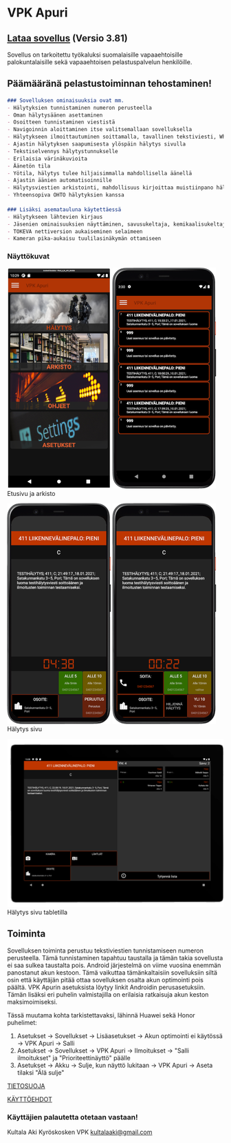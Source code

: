 # VPK Apuri

## [Lataa sovellus](https://github.com/Kultalaaki/VPKApuri/releases/download/v3.81/VPKApuriV381.apk) (Versio 3.81)

Sovellus on tarkoitettu työkaluksi suomalaisille vapaaehtoisille palokuntalaisille sekä vapaaehtoisen pelastuspalvelun henkilöille.

## Päämääränä pelastustoiminnan tehostaminen!

```markdown
### Sovelluksen ominaisuuksia ovat mm.
- Hälytyksien tunnistaminen numeron perusteella
- Oman hälytysäänen asettaminen
- Osoitteen tunnistaminen viestistä
- Navigoinnin aloittaminen itse valitsemallaan sovelluksella
- Hälytykseen ilmoittautuminen soittamalla, tavallinen tekstiviesti, Whatsapp viesti, Signal viesti tai Telegram viesti
- Ajastin hälytyksen saapumisesta ylöspäin hälytys sivulla
- Tekstiselvennys hälytystunnukselle
- Erilaisia värinäkuvioita
- Äänetön tila
- Yötila, hälytys tulee hiljaisimmalla mahdollisella äänellä
- Ajastin äänien automatisoinnille
- Hälytysviestien arkistointi, mahdollisuus kirjoittaa muistiinpano hälytyksen yhteyteen
- Yhteensopiva OHTO hälytyksien kanssa

### Lisäksi asematauluna käytettäessä
- Hälytykseen lähtevien kirjaus
- Jäsenien ominaisuuksien näyttäminen, savusukeltaja, kemikaalisukeltaja, C-kortillinen, yksikönjohtaja sekä vapaasti kirjoitettavia ominaisuuksia 5kpl
- TOKEVA nettiversion aukaiseminen selaimeen
- Kameran pika-aukaisu tuulilasinäkymän ottamiseen
```

### Näyttökuvat

![Image description](frontpage.png) ![Image description](archive.png)
Etusivu ja arkisto

![Image description](alarm.png) ![Image description](alarm2.png)
Hälytys sivu

![Image description](tabletAlarm.png)
Hälytys sivu tabletilla


## Toiminta
Sovelluksen toiminta perustuu tekstiviestien tunnistamiseen numeron perusteella. Tämä tunnistaminen tapahtuu taustalla ja tämän takia sovellusta ei saa sulkea taustalta pois. Android järjestelmä on viime vuosina enemmän panostanut akun kestoon. Tämä vaikuttaa tämänkaltaisiin sovelluksiin siltä osin että käyttäjän pitää ottaa sovelluksen osalta akun optimointi pois päältä. VPK Apurin asetuksista löytyy linkit Androidin perusasetuksiin. Tämän lisäksi eri puhelin valmistajilla on erilaisia ratkaisuja akun keston maksimoimiseksi. 

Tässä muutama kohta tarkistettavaksi, lähinnä Huawei sekä Honor puhelimet:
1. Asetukset -> Sovellukset -> Lisäasetukset -> Akun optimointi ei käytössä -> VPK Apuri -> Salli
2. Asetukset -> Sovellukset -> VPK Apuri -> Ilmoitukset -> "Salli ilmoitukset" ja "Prioriteettinäyttö" päälle
3. Asetukset -> Akku -> Sulje, kun näyttö lukitaan -> VPK Apuri -> Aseta tilaksi "Älä sulje"


[TIETOSUOJA](tietosuoja.html)

[KÄYTTÖEHDOT](terms.html)

### Käyttäjien palautetta otetaan vastaan!

Kultala Aki
Kyröskosken VPK
kultalaaki@gmail.com
